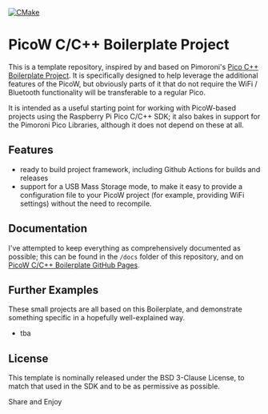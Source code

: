 [![CMake](https://github.com/ahnlak-rp2040/picow-boilerplate/actions/workflows/cmake.yml/badge.svg)](https://github.com/ahnlak-rp2040/picow-boilerplate/actions/workflows/cmake.yml)

# PicoW C/C++ Boilerplate Project

This is a template repository, inspired by and based on Pimoroni's 
[Pico C++ Boilerplate Project](https://github.com/pimoroni/pico-boilerplate). 
It is specifically designed to help leverage the additional features of the
PicoW, but obviously parts of it that do not require the WiFi / Bluetooth
functionality will be transferable to a regular Pico.

It is intended as a useful starting point for working with PicoW-based projects
using the Raspberry Pi Pico C/C++ SDK; it also bakes in support for the Pimoroni
Pico Libraries, although it does not depend on these at all.


## Features

* ready to build project framework, including Github Actions for builds and releases
* support for a USB Mass Storage mode, to make it easy to provide a configuration
  file to your PicoW project (for example, providing WiFi settings) without the
  need to recompile.


## Documentation

I've attempted to keep everything as comprehensively documented as possible;
this can be found in the `/docs` folder of this repository, and on
[PicoW C/C++ Boilerplate GitHub Pages](https://ahnlak-rp2040.github.io/picow-boilerplate).


## Further Examples

These small projects are all based on this Boilerplate, and demonstrate something
specific in a hopefully well-explained way.

* tba


## License

This template is nominally released under the BSD 3-Clause License, to match that
used in the SDK and to be as permissive as possible.


Share and Enjoy
